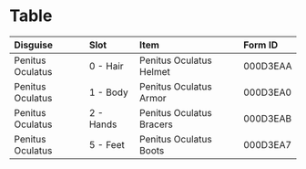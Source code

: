 <!-- TITLE: Penitus Oculatus -->

# Table
Disguise | Slot | Item | Form ID
:--- | :--- | :--- | :---
Penitus Oculatus | 0 - Hair | Penitus Oculatus Helmet | 000D3EAA
Penitus Oculatus | 1 - Body | Penitus Oculatus Armor | 000D3EA0
Penitus Oculatus | 2 - Hands | Penitus Oculatus Bracers | 000D3EAB
Penitus Oculatus | 5 - Feet | Penitus Oculatus Boots | 000D3EA7